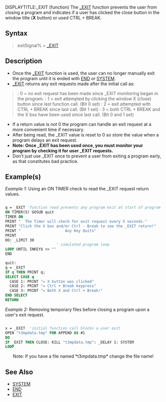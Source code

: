 DISPLAYTITLE:_EXIT (function)
The [_EXIT](_EXIT) function prevents the user from closing a program and indicates if a user has clicked the close button in the window title (**X** button) or used CTRL + BREAK.


## Syntax

> exitSignal% = [_EXIT](_EXIT)


## Description

* Once the [_EXIT](_EXIT) function is used, the user can no longer manually exit the program until it is ended with [END](END) or [SYSTEM](SYSTEM).
* [_EXIT](_EXIT) returns any exit requests made after the initial call as:
> : 0 = no exit request has been made since _EXIT monitoring began in the program.
> : 1 = exit attempted by clicking the window X (close) button since last function call. (Bit 0 set)
> : 2 = exit attempted with CTRL + BREAK since last call. (Bit 1 set)
> : 3 = both CTRL + BREAK and the X box have been used since last call. (Bit 0 and 1 set)
* If a return value is not 0 the program can handle an exit request at a more convenient time if necessary.
* After being read, the _EXIT value is reset to 0 so store the value when a program delays an exit request.
* **Note: Once _EXIT has been used once, you must monitor your program by checking it for user _EXIT requests.**
* Don't just use _EXIT once to prevent a user from exiting a program early, as that constitutes bad practice.


## Example(s)

*Example 1:* Using an ON TIMER check to read the _EXIT request return values.

```vb

q = _EXIT 'function read prevents any program exit at start of program
ON TIMER(5) GOSUB quit
TIMER ON
PRINT "  The Timer will check for exit request every 5 seconds."
PRINT "Click the X box and/or Ctrl - Break to see the _EXIT return!"
PRINT "                    Any Key Quits"
PRINT
DO: _LIMIT 30
  '                    ' simulated program loop
LOOP UNTIL INKEY$ <> ""
END

quit:
q = _EXIT
IF q THEN PRINT q;
SELECT CASE q
  CASE 1: PRINT "= X button was clicked"
  CASE 2: PRINT "= Ctrl + Break keypress"
  CASE 3: PRINT "= Both X and Ctrl + Break!"
END SELECT
RETURN 

```


*Example 2:* Removing temporary files before closing a program upon a user's exit request.

```vb

x = _EXIT  'initial function call blocks a user exit
OPEN "t3mpdata.tmp" FOR APPEND AS #1
DO
IF _EXIT THEN CLOSE: KILL "t3mpdata.tmp": _DELAY 1: SYSTEM
LOOP 

```
<center>Note: If you have a file named *t3mpdata.tmp* change the file name!</center>


## See Also

* [SYSTEM](SYSTEM)
* [END](END)
* [EXIT](EXIT)




